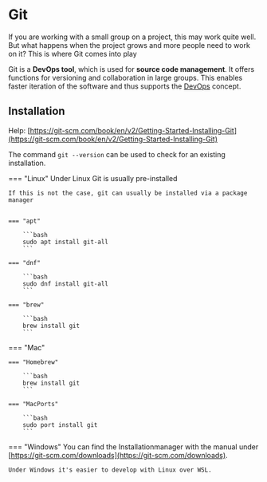 # Git

If you are working with a small group on a project, this may work quite well. But what happens when the project grows and more people need to work on it? This is where Git comes into play

Git is a **DevOps tool**, which is used for **source code management**. It offers functions for versioning and collaboration in large groups. This enables faster iteration of the software and thus supports the [DevOps](../index.md) concept.

## Installation

Help: [https://git-scm.com/book/en/v2/Getting-Started-Installing-Git](https://git-scm.com/book/en/v2/Getting-Started-Installing-Git)

The command `git --version` can be used to check for an existing installation.

=== "Linux"
Under Linux Git is usually pre-installed

    If this is not the case, git can usually be installed via a package manager


    === "apt"

        ```bash
        sudo apt install git-all
        ```

    === "dnf"

        ```bash
        sudo dnf install git-all
        ```

    === "brew"

        ```bash
        brew install git
        ```

=== "Mac"

    === "Homebrew"

        ```bash
        brew install git
        ```

    === "MacPorts"

        ```bash
        sudo port install git
        ```

=== "Windows"
You can find the Installationmanager with the manual under
[https://git-scm.com/downloads](https://git-scm.com/downloads).

    Under Windows it's easier to develop with Linux over WSL.
